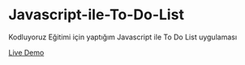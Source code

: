 # Javascript-ile-To-Do-List
Kodluyoruz Eğitimi için yaptığım Javascript ile To Do List uygulaması

[Live Demo](https://todolist-msy.web.app/)